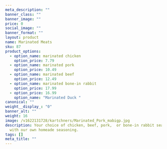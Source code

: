 ```yaml
---
meta_description: ""
banner_class: ""
banner_image: ""
price: 0
social_image: ""
banner_format: ""
layout: product
name: Marinated Meats
sku: 87
product_options:
  - option_name: marinated chicken
    option_price: 7.79
  - option_name: marinated pork
    option_price: 10.49
  - option_name: marinated beef
    option_price: 12.49
  - option_name: marinated bone-in rabbit
    option_price: 17.99
  - option_price: 16.99
    option_name: "Marinated Duck "
canonical: ""
weight__display_: "0"
banner_alt: ""
weight: 16
image: /v1622131728/kartchners/Marinated_Pork_mabigp.jpg
description: Your choice of chicken, beef, pork,  or bone-in rabbit seasoned
  with our own homeade seasoning.
tags: []
meta_title: ""
---
```

